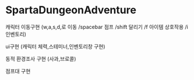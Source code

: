 # SpartaDungeonAdventure
 
캐릭터 이동구현 (w,a,s,d,로 이동 /spacebar 점프 /shift 달리기 /f 아이템 상호작용 /i 인벤토리) 

ui구현 (캐릭터 체력,스테미너,인벤토리창 구현)

동적 환경조사 구현 (사과,브로콜)

점프대 구현
